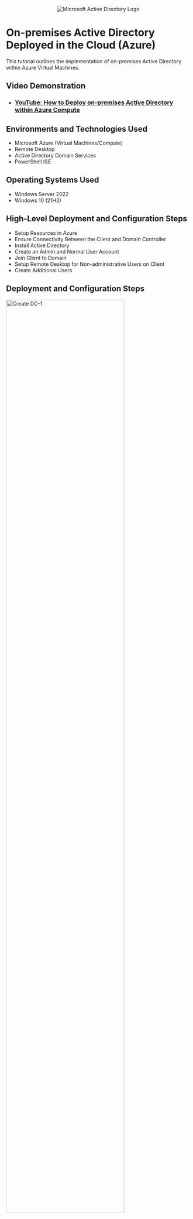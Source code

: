 <p align="center">
<img src="https://i.imgur.com/pU5A58S.png" alt="Microsoft Active Directory Logo"/>
</p>

<h1>On-premises Active Directory Deployed in the Cloud (Azure)</h1>
This tutorial outlines the implementation of on-premises Active Directory within Azure Virtual Machines.<br />


<h2>Video Demonstration</h2>

- ### [YouTube: How to Deploy on-premises Active Directory within Azure Compute](https://youtu.be/_T6uqRwcoAw)

<h2>Environments and Technologies Used</h2>

- Microsoft Azure (Virtual Machines/Compute)
- Remote Desktop
- Active Directory Domain Services
- PowerShell ISE

<h2>Operating Systems Used </h2>

- Windows Server 2022
- Windows 10 (21H2)

<h2>High-Level Deployment and Configuration Steps</h2>

- Setup Resources in Azure
- Ensure Connectivity Between the Client and Domain Controller
- Install Active Directory
- Create an Admin and Normal User Account
- Join Client to Domain
- Setup Remote Desktop for Non-administrative Users on Client
- Create Additional Users

<h2>Deployment and Configuration Steps</h2>

<p>
<img src="https://imgur.com/peoG1BR.png" height="80%" width="80%" alt="Create DC-1"/>
</p>
<p>
<b>Create resources in Azure - setup two virtual machines, the first one as the domain controller, DC-1, running Windows Server 2022. Navigate to portal.azure.com and go to Virtual Machines - Create Azure virtual machine. For this machine, I chose a Standard_E2as_v4 VM size of 2 vcpus with 16 GiB of memory. Click Review + create. A virtual network and subnet will be automatically created.</b>
</p>
<br />

<p>
<img src="https://imgur.com/b3xtiNr.png" height="80%" width="80%" alt="Create Client-1"/>
</p>
<p>
<b>Next, create the client virtual machine, and name it Client-1. Use the same Resource Group as the domain controller because we want the client to be in the same virtual network, in this case it's AD-Lab. Make sure the client machine Region is set to the same region as the DC-1 machine. In this case, it's (US) East US 2.</b>
</p>
<br />

<p>
<img src="https://imgur.com/Nh0F5Ji.png" height="80%" width="80%" alt="DC NIC to Static 1"/>
</p>
<p>
<b>Set the domain controller's NIC Private IP address to be static. Navigate to Virtual machines, click on DC-1. In the Settings panel on the left, 
click Networking. Click on the Network Interface name, in this case it's dc-175.</b>
</p>
<br />

<p>
<img src="https://imgur.com/uHzoPhY.png" height="80%" width="80%" alt="DC NIC to Static 2"/>
</p>
<p>
<b>Click on IP configurations, then click on ipconfig1.</b>
</p>
<br />

<p>
<img src="https://imgur.com/RaDQv9V.png" height="80%" width="80%" alt="DC NIC to Static 3"/>
</p>
<p>
<b>Under Assignment, click on Static and then Save.</b>
</p>
<br />

<p>
<img src="https://imgur.com/SbvTkAN.png" height="80%" width="80%" alt="Ping DC-1"/>
</p>
<p>
<b>Login to Client-1 and ping DC-1's private IP address. Windows firewall is blocking ICMP traffic so the request will time out.</b>
</p>
<br />

<p>
<img src="https://imgur.com/TMF00VE.png" height="80%" width="80%" alt="Windows Firewall"/>
</p>
<p>
<b>Login to DC-1 and type wf.msc in the start menu to open the Windows Firewall Console. Click inbound rules and enable 2 ICMP echo request rules. </b>
</p>
<br />

<p>
<img src="https://imgur.com/UXG1rj7.png" height="80%" width="80%" alt="Successful Ping DC-1"/>
</p>
<p>
<b>Now there can be connectivity between the client and domain controller.</b>
</p>
<br />

<p>
<img src="https://imgur.com/bl05K69.png" height="80%" width="80%" alt="Server Manager"/>
</p>
<p>
<b>Install Active Directory. Use Server Manager to install AD. In the Windows Server Manager, go to Add roles and features.</b>
</p>
<br />

<p>
<img src="https://imgur.com/81mnn1y.png" height="80%" width="80%" alt="Add Roles and Features"/>
</p>
<p>
<b>Click Next and choose Role-based or feature-based installation.</b>
</p>
<br />

<p>
<img src="https://imgur.com/7Erzv2s.png" height="80%" width="80%" alt="Select Server"/>
</p>
<p>
<b>Select a server from the server pool.</b>
</p>
<br />

<p>
<img src="https://imgur.com/EVRtqcD.png" height="80%" width="80%" alt="Domain Services"/>
</p>
<p>
<b>Check the box for Active Directory Domain Services, then click Next through the rest of the dependencies and confirm installation.</b>
</p>
<br />

<p>
<img src="https://imgur.com/FwCZw9R.png" height="80%" width="80%" alt="Finish Install"/>
</p>
<p>
<b>Finish installing Active Directory and turn the server into a domain controller. Click on the notifications flag in the top right corner, and click on Promote this server to a domain controller.</b> 
</p>
<br />

<p>
<img src="https://imgur.com/whMoL5j.png" height="80%" width="80%" alt="Create Forest"/>
</p>
<p>
<b>In the Deployment Configuration window, click on Add a new forest and enter a Root domain name. Leave the default checked boxes as is, and enter a password for the Directory Services Restore Mode then click Next through to installation.</b>
</p>
<br />

<p>
<img src="https://imgur.com/1pG4cpY.png" height="80%" width="80%" alt="AD DS Options"/>
</p>
<p>
<b>You can specify the location of the AD DS database, log files, and SYSVOL, in this case, the default is fine, click Next. The server will reboot automatically after installation is complete.</b>
</p>
<br />

<p>
<img src="https://imgur.com/dCbw4va.png" height="80%" width="80%" alt="AD Users and Computers"/>
</p>
<p>
<b>After restart, logon to the DC-1 from the newly created domain using the FQDN (Fully qualified domain name). Now that the domain is setup, we can create 
organizational units in Active Directory and create an administrative user.</b>
</p>
<br />

<p>
<img src="https://imgur.com/q41Jdlk.png" height="80%" width="80%" alt="New Organizational Unit"/>
</p>
<p>
<b>Click on tools in the top right corner and go to Active Directory Users and Computers. Right click on the domain name in the left side panel and go to 
New - Organizational Unit.</b> 
</p>
<br />

<p>
<img src="https://imgur.com/IvXs2L0.png" height="80%" width="80%" alt="Employees and Admins"/>
</p>
<p>
<b>Let's add an OU for EMPLOYEES and ADMINS.</b>
</p>
<br />

<p>
<img src="https://imgur.com/Q3WytW3.png" height="80%" width="80%" alt="Create Admin User"/>
</p>
<p>
<b>To create an admin user, right click on ADMINS, click New then User. In this case, Username: Ermingard_admin. Fill out the user details and password options.</b> 
</p>
<br />

<p>
<img src="https://imgur.com/Bi5dx9L.png" height="80%" width="80%" alt="Domain Admins Group"/>
</p>
<p>
<b>Now we need to assign the admin user to the domain admins group. Right click on the user name and go to Properties, click on the Member Of tab, click Add. In the Select Groups box type Domain Admins in the "Enter the object names to select" box, then click ok.</b> 
</p>
<br />

<p>
<img src="https://imgur.com/LcPSiLc.png" height="80%" width="80%" alt="Disk Sanitization Steps"/>
</p>
<p>
<b>Logoff of DC-1 and login again with the newly created admin account. The next step is to join Client-1 to the domain. In order to join the domain, Client-1 needs to use the domain controller as its DNS server. From the Azure portal, set Client-1's DNS settings to DC-1's Private IP address. Set Client-1's Virtual NIC to DC-1's private IP address by going to the Azure Portal - Virtual Machines, and click on Client-1. Click on Networking, then click on the Network Interface.</b> 
</p>
<br />

<p>
<img src="https://imgur.com/fsQptHs.png" height="80%" width="80%" alt="Change DNS Settings"/>
</p>
<p>
<b>Click on DNS Servers and click on the Custom bubble. In the DNS Server box, type in the private IP address of DC-1 and click Save.</b> 
</p>
<br />

<p>
<img src="https://imgur.com/e13gOuJ.png" height="80%" width="80%" alt="Restart Client-1"/>
</p>
<p>
<b>Restart Client-1 from the Azure portal.</b> 
</p>
<br />

<p>
<img src="https://imgur.com/4aXYf1n.png" height="80%" width="80%" alt="Rename PC Advanced"/>
</p>
<p>
<b>Now we need to join Client-1 to the domain. Login to Client-1 again, and go to System settings and click on Rename this PC (advanced).</b> 
</p>
<br />

<p>
<img src="https://imgur.com/28trYJE.png" height="80%" width="80%" alt="Add Domain"/>
</p>
<p>
<b>Click on Change, and in the "Member Of" section, click the Domain bubble and enter the name of the domain.</b> 
</p>
<br />

<p>
<img src="https://imgur.com/6HO4KzL.png" height="80%" width="80%" alt="Admin Credentials"/>
</p>
<p>
<b>Enter the credentials for the admin account that was created earlier. In this case, it's chrisdomain.com\Ermingard_admin. Now the admin can login to Client-1 through the domain.</b>
</p>
<br />

<p>
<img src="https://imgur.com/puY3fkS.png" height="80%" width="80%" alt="Domain Users Setup"/>
</p>
<p>
<b>Next, we'll set up all users to be able to remote in through Client-1. Go to System Settings - Remote Desktop, and click on Select users that can remotely access this PC. On the Remote Desktop Users popup, click Add. In the Select Users or Groups poput, type in Domain Users and click ok.</b> 
</p>
<br />

<p>
<img src="https://imgur.com/hVu8v0p.png" height="80%" width="80%" alt="Powershell ISE Script"/>
</p>
<p>
<b>Let's create a bunch of additional users and attempt to login to Client-1 with one of the users. Log into DC-1. To create the users, we're going to run a script in 
Powershell ISE. Right click Powershell ISE and run as administrator.</b> 
</p>
<br />

<p>
<img src="https://imgur.com/qwaWYkr.png" height="80%" width="80%" alt="Users Created"/>
</p>
<p>
<b>This script will create 1,000 new users in the EMPLOYEES organizational unit folder. The names are randomly generated by alternating vowels and consonants randomly, one after the other.</b>
</p>
<br />

<p>
<img src="https://imgur.com/rL19S8k.png" height="80%" width="80%" alt="New User Login Client-1"/>
</p>
<p>
<b>Let's try to login to Client-1 with one of the newly created user credentials. For this example, it will be bana.niri</b>
</p>
<br />

<p>
<img src="https://imgur.com/e4PuHFw.png" height="80%" width="80%" alt="Login Success"/>
</p>
<p>
<b>Login with the new user credentials is successful.</b>
</p>
<br />

<p>
<img src="https://imgur.com/MkrDZJX.png" height="80%" width="80%" alt="Unlock Account"/>
</p>
<p>
<b>Let's try password locking bana.niri out of their account. Enter an incorrect password 10 times while trying to remote into Client-1. Login to DC-1 and navigate to Active Directory Users and Computers. Go to the EMPLOYEES folder and right click on the user, then click on the Account tab. Click Unlock account and Apply changes.</b>
</p>
<br />

<p>
<img src="https://imgur.com/Dxd4MV9.png" height="80%" width="80%" alt="Reset Password"/>
</p>
<p>
<b>If a user forgets their password, it can be reset by right clicking on the user name and going to Reset Password.</b>
</p>
<br />

